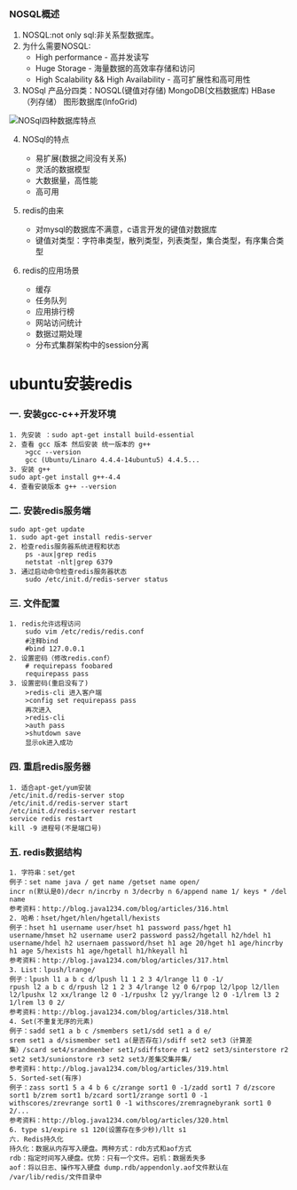 ### NOSQL概述

1. NOSQL:not only sql:非关系型数据库。
2. 为什么需要NOSQL:
   - High performance - 高并发读写
   - Huge Storage - 海量数据的高效率存储和访问
   - High Scalability && High Availability - 高可扩展性和高可用性
3. NOSql 产品分四类：NOSQL(键值对存储) MongoDB(文档数据库) HBase（列存储） 图形数据库(InfoGrid)

![NOSql四种数据库特点](https://i.imgur.com/IbejnML.png)

4. NOSql的特点
   - 易扩展(数据之间没有关系)
   - 灵活的数据模型
   - 大数据量，高性能
   - 高可用
   
5. redis的由来
   - 对mysql的数据库不满意，c语言开发的键值对数据库
   - 键值对类型：字符串类型，散列类型，列表类型，集合类型，有序集合类型
6. redis的应用场景
   - 缓存
   - 任务队列
   - 应用排行榜
   - 网站访问统计
   - 数据过期处理
   - 分布式集群架构中的session分离
# ubuntu安装redis
### 一. 安装gcc-c++开发环境
	1. 先安装 ：sudo apt-get install build-essential
	2. 查看 gcc 版本 然后安装 统一版本的 g++ 
		>gcc --version
		gcc (Ubuntu/Linaro 4.4.4-14ubuntu5) 4.4.5...
	3. 安装 g++
	sudo apt-get install g++-4.4
	4. 查看安装版本 g++ --version
### 二. 安装redis服务端
	sudo apt-get update 
	1. sudo apt-get install redis-server
	2. 检查redis服务器系统进程和状态
		ps -aux|grep redis
		netstat -nlt|grep 6379
	3. 通过启动命令检查redis服务器状态
		sudo /etc/init.d/redis-server status
### 三. 文件配置
	1. redis允许远程访问
		sudo vim /etc/redis/redis.conf
		#注释bind
		#bind 127.0.0.1 
	2. 设置密码（修改redis.conf）
		# requirepass foobared
		requirepass pass
	3. 设置密码(重启没有了)
		>redis-cli 进入客户端
		>config set requirepass pass
		再次进入
		>redis-cli
		>auth pass
		>shutdown save
		显示ok进入成功
### 四. 重启redis服务器 
	1. 适合apt-get/yum安装
	/etc/init.d/redis-server stop
	/etc/init.d/redis-server start
	/etc/init.d/redis-server restart
	service redis restart
	kill -9 进程号(不是端口号)

### 五. redis数据结构
	
	1. 字符串：set/get
	例子：set name java / get name /getset name open/
	incr n(默认是0)/decr n/incrby n 3/decrby n 6/append name 1/ keys * /del name
	参考资料：http://blog.java1234.com/blog/articles/316.html
	2. 哈希：hset/hget/hlen/hgetall/hexists
	例子：hset h1 username user/hset h1 password pass/hget h1 username/hmset h2 username user2 password pass2/hgetall h2/hdel h1 username/hdel h2 usernaem password/hset h1 age 20/hget h1 age/hincrby h1 age 5/hexists h1 age/hgetall h1/hkeyall h1
	参考资料：http://blog.java1234.com/blog/articles/317.html
	3. List：lpush/lrange/
	例子：lpush l1 a b c d/lpush l1 1 2 3 4/lrange l1 0 -1/
	rpush l2 a b c d/rpush l2 1 2 3 4/lrange l2 0 6/rpop l2/lpop l2/llen l2/lpushx l2 xx/lrange l2 0 -1/rpushx l2 yy/lrange l2 0 -1/lrem l3 2 1/lrem l3 0 2/
	参考资料：http://blog.java1234.com/blog/articles/318.html
	4. Set(不重复无序的元素)
	例子：sadd set1 a b c /smembers set1/sdd set1 a d e/
	srem set1 a d/sismember set1 a(是否存在)/sdiff set2 set3（计算差集）/scard set4/srandmenber set1/sdiffstore r1 set2 set3/sinterstore r2 set2 set3/sunionstore r3 set2 set3/差集交集并集/
	参考资料：http://blog.java1234.com/blog/articles/319.html
	5. Sorted-set(有序)
	例子：zass sort1 5 a 4 b 6 c/zrange sort1 0 -1/zadd sort1 7 d/zscore sort1 b/zrem sort1 b/zcard sort1/zrange sort1 0 -1 withscores/zrevrange sort1 0 -1 withscores/zremragnebyrank sort1 0 2/...
	参考资料：http://blog.java1234.com/blog/articles/320.html
	6. type s1/expire s1 120(设置存在多少秒)/llt s1
	六. Redis持久化
	持久化：数据从内存写入硬盘。两种方式：rdb方式和aof方式
	rdb：指定时间写入硬盘。优势：只有一个文件。宕机：数据丢失多
	aof：将以日志、操作写入硬盘 dump.rdb/appendonly.aof文件默认在 /var/lib/redis/文件目录中

